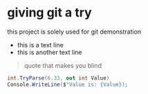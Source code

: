 # giving git a try
this project is solely used for git demonstration

- this is a text line
- this is another text line

> quote that makes you blind

```csharp
int.TryParse(6.33, out int Value)
Console.WriteLine($"Value is: {Value});
```

